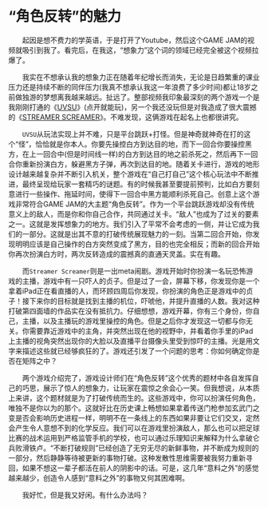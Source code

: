 # “角色反转”的魅力
&ensp;&ensp;&ensp;&ensp;起因是想不费力的学英语，于是打开了Youtube，然后这个GAME JAM的视频就吸引到我了。看完后，在我这，“想象力”这个词的领域已经完全被这个视频拉爆了。

&ensp;&ensp;&ensp;&ensp;我实在不想承认我的想象力正在随着年纪增长而消失，无论是日趋繁重的课业压力还是持续不断的同伴压力(我真不想承认我这一年浪费了多少时间)都让18岁之前做独游的梦想离我越来越远。扯远了。整部视频我印象最深刻的两个游戏一个是我刚刚打通的《[UVSU](https://dietzribi.itch.io/uvsu)》(点开就能玩)，另一个我还没玩但是对我造成了很大震撼的《[STREAMER SCREAMER](https://organzola.itch.io/streamer-screamer)》。不难发现，这俩游戏在起名上也都很讲究。

&ensp;&ensp;&ensp;&ensp;```UVSU```从玩法实现上并不难，只是平台跳跃+打怪。但是神奇就神奇在打的这个“怪”，恰恰就是你本人。你要先操控白方到达目的地，而下一回合你要操控黑方，在上一回合中(但是时间线一样)的白方到达目的地之前杀死之，然后再下一回合你重新扮演白方，躲避黑方子弹，再次到达目的地。随着关卡进行，游戏的地形设计越来越复杂并不断引入机关，整个游戏在“自己打自己”这个核心玩法中不断推进，最终呈现给玩家一套精巧的谜题。有的时候我甚至要提前预判，比如白方要刻意进行一些操作、拖延时间，使得下一回合中黑方能顺利杀死自己。创意上这个游戏非常符合GAME JAM的大主题“角色反转”。作为一个平台跳跃游戏却没有传统意义上的敌人，而是你和你自己合作，共同通过关卡。“敌人”也成为了过关的要素之一。这就是发挥想象力的地方。我们引入了平常不会考虑的一侧，并让它成为我们的一部分。这就是出其不意的打破传统展现魅力的一刻。当第二回合开始，你发现明明应该是自己操作的白方突然变成了黑方，目的也完全相反；而新的回合开始你再次扮演白方时，两次反转造成的震撼真的直通天灵盖。实在有趣。

&ensp;&ensp;&ensp;&ensp;而```Streamer Screamer```则是一出meta闹剧。游戏开始时你扮演一名玩恐怖游戏的主播，游戏中有一只吓人的贞子。但是过了一会，屏幕下移，你发现你是一个拿着iPad正在看直播的人，而环顾四周后你发现，你扮演的角色正是游戏中的贞子！接下来你的目标就是找到主播的机位，吓唬他，并提升直播的人数。我对这种打破第四面墙的作品实在没有抵抗力。仔细想想，游戏开幕，你有三个身份，你自己，主播，以及主播玩的游戏里操控的角色。但是之后你才发现这一切都与你无关。你需要靠近游戏中的主角，并突然出现在他的视野中，并看着你手里的iPad上主播的视角突然出现你的大脸以及直播平台摄像头里受到惊吓的主播。光是用文字来描述这些就已经够疯狂的了。游戏还引发了一个问题的思考：你如何确定你是否在矩阵之中？

&ensp;&ensp;&ensp;&ensp;两个游戏介绍完了，游戏设计师们在“角色反转”这个优秀的题材中各自发挥自己的巧思，展示了惊人的想象力，让玩家在震惊之余会心一笑。但我想说，从本质上来讲，这个题材就是为了打破传统而生的。这些游戏中，你可以扮演任何角色，唯独不是你以为的那个。这就好比在历史课上畅想如果拿着传送门枪参加玄武门之变是否会影响历史进程一样，明明不在一条线上的东西如果非要让它们交叉，定然会产生令人意想不到的化学反应。我们可以在游戏里扮演敌人，那么也可以把足球比赛的战术运用到严格监管手机的学校，也可以通过乐理知识来解释为什么拿破仑兵败滑铁卢。“不断打破规则”已经创造了无穷无尽的新鲜事物，并不断成为规则的一部分，然后静静等待被更新的事物打破。这种发散性思维需要被我努力重新寻回，如果不想这一辈子都活在前人的阴影中的话。可是，这几年“意料之外”的感觉越来越少，创造令人感到“意料之外”的事物又何其困难啊。

&ensp;&ensp;&ensp;&ensp;我好忙，但是我又好闲。有什么办法吗？
